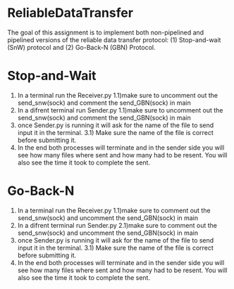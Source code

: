 # ReliableDataTransfer
The goal of this assignment is to implement both non-pipelined and pipelined versions of the reliable data transfer protocol: (1) Stop-and-wait (SnW) protocol and (2) Go-Back-N (GBN) Protocol.

# Stop-and-Wait
1) In a terminal run the Receiver.py 
    1.1)make sure to uncomment out the send_snw(sock) and comment the send_GBN(sock) in main
2) In a difrent terminal run Sender.py
    1.1)make sure to uncomment out the send_snw(sock) and comment the send_GBN(sock) in main
3) once Sender.py is running it will ask for the name of the file to send input it in the terminal.
    3.1) Make sure the name of the file is correct before submitting it. 
4) In the end both processes will terminate and in the sender side you will see how many files where sent and how many had to be resent. You will also see the time it took to complete the sent. 

# Go-Back-N
1) In a terminal run the Receiver.py 
    1.1)make sure to comment out the send_snw(sock) and uncomment the send_GBN(sock) in main
2) In a difrent terminal run Sender.py
    2.1)make sure to comment out the send_snw(sock) and uncomment the send_GBN(sock) in main
3) once Sender.py is running it will ask for the name of the file to send input it in the terminal.
    3.1) Make sure the name of the file is correct before submitting it. 
4) In the end both processes will terminate and in the sender side you will see how many files where sent and how many had to be resent. You will also see the time it took to complete the sent. 
